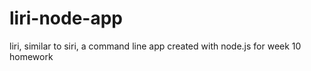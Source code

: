# liri-node-app
liri, similar to siri, a command line app created with node.js for week 10 homework
